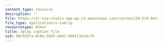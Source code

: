 ```yaml
---
content_type: resource
description: ''
file: https://ol-ocw-studio-app-qa.s3.amazonaws.com/courses/20-219-becoming-the-next-bill-nye-writing-and-hosting-the-educational-show-january-iap-2015/08c9297a0c8e594fa9476801f3eedc79_tgUyvasUtbA.vtt
file_type: application/x-subrip
resourcetype: Other
title: 3play caption file
uid: 08c9297a-0c8e-594f-a947-6801f3eedc79
---
```

